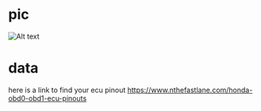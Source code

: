 # pic
![Alt text](https://raw.githubusercontent.com/edenbwt/Speeduino_honda/refs/heads/main/img/ODB1_conn.png "OBD1 PORT HONDA ECU")
# data
here is a link to find your ecu pinout https://www.nthefastlane.com/honda-obd0-obd1-ecu-pinouts
